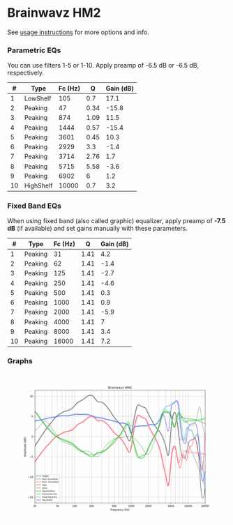# Brainwavz HM2
See [usage instructions](https://github.com/jaakkopasanen/AutoEq#usage) for more options and info.

### Parametric EQs
You can use filters 1-5 or 1-10. Apply preamp of -6.5 dB or -6.5 dB, respectively.

|   # | Type      |   Fc (Hz) |    Q |   Gain (dB) |
|-----|-----------|-----------|------|-------------|
|   1 | LowShelf  |       105 | 0.7  |        17.1 |
|   2 | Peaking   |        47 | 0.34 |       -15.8 |
|   3 | Peaking   |       874 | 1.09 |        11.5 |
|   4 | Peaking   |      1444 | 0.57 |       -15.4 |
|   5 | Peaking   |      3601 | 0.45 |        10.3 |
|   6 | Peaking   |      2929 | 3.3  |        -1.4 |
|   7 | Peaking   |      3714 | 2.76 |         1.7 |
|   8 | Peaking   |      5715 | 5.58 |        -3.6 |
|   9 | Peaking   |      6902 | 6    |         1.2 |
|  10 | HighShelf |     10000 | 0.7  |         3.2 |

### Fixed Band EQs
When using fixed band (also called graphic) equalizer, apply preamp of **-7.5 dB** (if available) and set gains manually with these parameters.

|   # | Type    |   Fc (Hz) |    Q |   Gain (dB) |
|-----|---------|-----------|------|-------------|
|   1 | Peaking |        31 | 1.41 |         4.2 |
|   2 | Peaking |        62 | 1.41 |        -1.4 |
|   3 | Peaking |       125 | 1.41 |        -2.7 |
|   4 | Peaking |       250 | 1.41 |        -4.6 |
|   5 | Peaking |       500 | 1.41 |         0.3 |
|   6 | Peaking |      1000 | 1.41 |         0.9 |
|   7 | Peaking |      2000 | 1.41 |        -5.9 |
|   8 | Peaking |      4000 | 1.41 |         7   |
|   9 | Peaking |      8000 | 1.41 |         3.4 |
|  10 | Peaking |     16000 | 1.41 |         7.2 |

### Graphs
![](./Brainwavz%20HM2.png)
